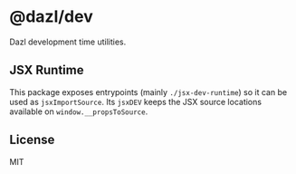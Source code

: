 # @dazl/dev

Dazl development time utilities.

## JSX Runtime

This package exposes entrypoints (mainly `./jsx-dev-runtime`) so it can be used as `jsxImportSource`.
Its `jsxDEV` keeps the JSX source locations available on `window.__propsToSource`.

## License

MIT
